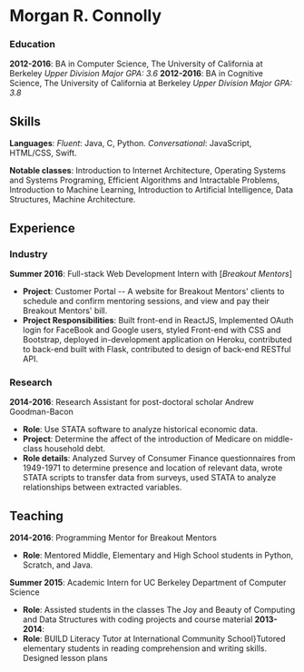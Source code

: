 # Morgan R. Connolly

### **Education**
**2012-2016**: BA in Computer Science, The University of California at Berkeley *Upper Division Major GPA: 3.6*
**2012-2016**: BA in Cognitive Science, The University of California at Berkeley *Upper Division Major GPA: 3.8*

## **Skills**
**Languages**: *Fluent*: Java, C, Python. *Conversational*: JavaScript, HTML/CSS, Swift.

**Notable classes**: Introduction to Internet Architecture, Operating Systems and Systems Programing, Efficient Algorithms and Intractable Problems, Introduction to Machine Learning, Introduction to Artificial Intelligence, Data Structures, Machine Architecture.

## **Experience**

### **Industry**

**Summer 2016**: Full-stack Web Development Intern with [*Breakout Mentors*]  
- **Project**: Customer Portal -- A website for Breakout Mentors' clients to schedule and confirm mentoring sessions, and view and pay their Breakout Mentors' bill.
- **Project Responsibilities**:
Built front-end in ReactJS,  Implemented OAuth login for FaceBook and Google users,
styled Front-end with CSS and Bootstrap,
deployed in-development application on Heroku,
contributed to back-end built with Flask,
contributed to design of back-end RESTful API.


### **Research**

**2014-2016**: Research Assistant for post-doctoral scholar Andrew Goodman-Bacon
- **Role**: Use STATA software to analyze historical economic data. 
- **Project**: Determine the affect of the introduction of Medicare on middle-class household debt.
- **Role details**:
Analyzed Survey of Consumer Finance questionnaires from 1949-1971 to determine presence and location of relevant data, wrote STATA scripts to transfer data from surveys, used STATA to analyze relationships between extracted variables.

## **Teaching**

**2014-2016**: Programming Mentor for Breakout Mentors
- **Role**: Mentored Middle, Elementary and High School students in Python, Scratch, and Java.

**Summer 2015**: Academic Intern for UC Berkeley Department of Computer Science
- **Role**: Assisted students in the classes The Joy and Beauty of Computing and Data Structures with coding projects and course material
**2013-2014**: 
- **Role**: BUILD Literacy Tutor at International Community School}Tutored elementary students in reading comprehension and writing skills. Designed lesson plans
